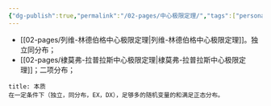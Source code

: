 ```yaml
---
{"dg-publish":true,"permalink":"/02-pages/中心极限定理/","tags":["personal/blog","概率论"]}
---
```


- [[02-pages/列维-林德伯格中心极限定理\|列维-林德伯格中心极限定理]]。独立同分布；
- [[02-pages/棣莫弗-拉普拉斯中心极限定理\|棣莫弗-拉普拉斯中心极限定理]]；二项分布；

```ad-note
title: 本质
在一定条件下（独立，同分布，EX，DX），足够多的随机变量的和满足正态分布。
```
